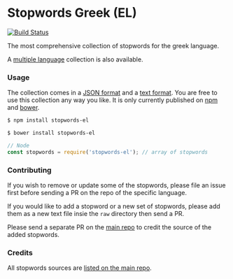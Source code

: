 Stopwords Greek (EL)
=======

[![Build Status](https://travis-ci.org/stopwords-iso/stopwords-el.svg?branch=master)](https://travis-ci.org/stopwords-iso/stopwords-el)

The most comprehensive collection of stopwords for the greek language.

A [multiple language](https://github.com/stopwords-iso/stopwords-iso) collection is also available.

### Usage

The collection comes in a
[JSON format](https://raw.githubusercontent.com/stopwords-iso/stopwords-iso/master/stopwords-el.json) and a
[text format](https://raw.githubusercontent.com/stopwords-iso/stopwords-iso/master/stopwords-el.txt).
You are free to use this collection any way you like.
It is only currently published on [npm](https://www.npmjs.com/stopwords-el) and [bower](https://bower.io).

```sh
$ npm install stopwords-el
```

```sh
$ bower install stopwords-el
```

```js
// Node
const stopwords = require('stopwords-el'); // array of stopwords
```

### Contributing

If you wish to remove or update some of the stopwords, please file an issue first before sending a PR on the repo of the specific language.

If you would like to add a stopword or a new set of stopwords, please add them as a new text file insie the `raw` directory then send a PR.

Please send a separate PR on the [main repo](https://github.com/stopwords-iso/stopwords-iso) to credit the source of the added stopwords.

### Credits

All stopwords sources are [listed on the main repo](https://github.com/stopwords-iso/stopwords-iso/blob/master/CREDITS.md).
